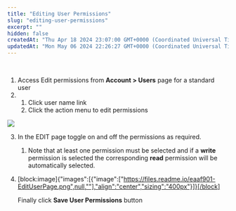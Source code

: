 ```yaml
---
title: "Editing User Permissions"
slug: "editing-user-permissions"
excerpt: ""
hidden: false
createdAt: "Thu Apr 18 2024 23:07:00 GMT+0000 (Coordinated Universal Time)"
updatedAt: "Mon May 06 2024 22:26:27 GMT+0000 (Coordinated Universal Time)"
---
```

<br>

1. Access Edit permissions from **Account > Users** page  for a standard user
2. 1. Click user name link 
   2. Click the action menu to edit permissions

![](https://files.readme.io/4cfb574-EditUserLink.png)

3. In the EDIT page toggle on and off the permissions as required.
   1. Note that at least one permission must be selected and if a **write** permission is selected the corresponding **read** permission will be automatically selected. 
4. [block:image]{"images":[{"image":["https://files.readme.io/eaaf901-EditUserPage.png",null,""],"align":"center","sizing":"400px"}]}[/block]

   Finally click **Save User Permissions** button
